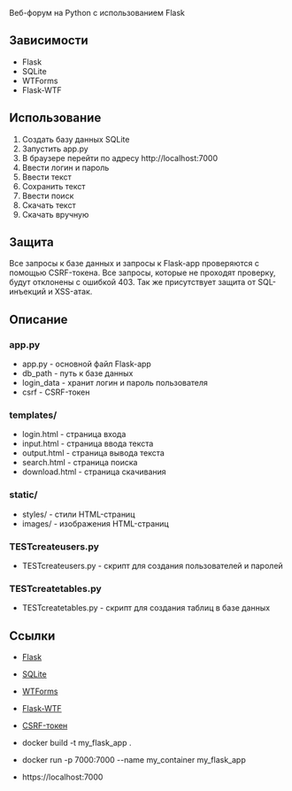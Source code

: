 Веб-форум на Python с использованием Flask

## Зависимости

- Flask
- SQLite
- WTForms
- Flask-WTF

## Использование

1. Создать базу данных SQLite
2. Запустить app.py
3. В браузере перейти по адресу http://localhost:7000
4. Ввести логин и пароль
5. Ввести текст
6. Сохранить текст
7. Ввести поиск
8. Скачать текст
9. Скачать вручную 

## Защита

Все запросы к базе данных и запросы к Flask-app проверяются с помощью CSRF-токена. Все запросы, которые не проходят проверку, будут отклонены с ошибкой 403.
Так же присутствует защита от SQL-инъекций и XSS-атак.

## Описание

### app.py

- app.py - основной файл Flask-app
- db_path - путь к базе данных
- login_data - хранит логин и пароль пользователя
- csrf - CSRF-токен

### templates/

- login.html - страница входа
- input.html - страница ввода текста
- output.html - страница вывода текста
- search.html - страница поиска
- download.html - страница скачивания

### static/ 

- styles/ - стили HTML-страниц
- images/ - изображения HTML-страниц

### TESTcreateusers.py

- TESTcreateusers.py - скрипт для создания пользователей и паролей

### TESTcreatetables.py

- TESTcreatetables.py - скрипт для создания таблиц в базе данных

## Ссылки

- [Flask](https://flask.palletsprojects.com/en/1.1.x/)
- [SQLite](https://www.sqlite.org/index.html)
- [WTForms](https://wtforms.readthedocs.io/en/2.3.x/)
- [Flask-WTF](https://flask-wtf.readthedocs.io/en/0.14.3/)
- [CSRF-токен](https://ru.wikipedia.org/wiki/Cross-site_request_forgery)

- docker build -t my_flask_app .
- docker run -p 7000:7000 --name my_container my_flask_app
- https://localhost:7000
